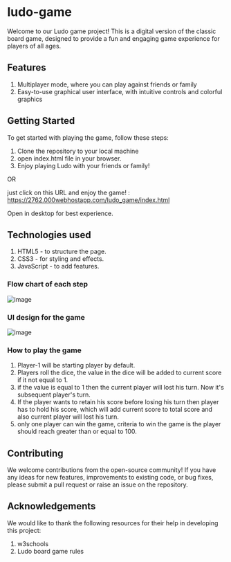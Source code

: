 # ludo-game

Welcome to our Ludo game project! This is a digital version of the classic board game, designed to provide a fun and engaging game experience for players of all ages.

## Features
1. Multiplayer mode, where you can play against friends or family
2. Easy-to-use graphical user interface, with intuitive controls and colorful graphics

## Getting Started

To get started with playing the game, follow these steps:

1. Clone the repository to your local machine
2. open index.html file in your browser.
3. Enjoy playing Ludo with your friends or family!

OR 

just click on this URL and enjoy the game! : https://2762.000webhostapp.com/ludo_game/index.html

Open in desktop for best experience.

## Technologies used

1. HTML5 - to structure the page.
2. CSS3  - for styling and effects.
3. JavaScript - to add features.

### Flow chart of each step

![image](https://user-images.githubusercontent.com/99794143/218321355-48bec658-c483-4286-b7f8-866e221df73c.png)

### UI design for the game

![image](https://user-images.githubusercontent.com/99794143/218393382-e2891964-78b1-4771-82fe-3e4e8d19397a.png)


### How to play the game

1. Player-1 will be starting player by default.
2. Players roll the dice, the value in the dice will be added to current score if it not equal to 1.
3. if the value is equal to 1 then the current player will lost his turn. Now it's subsequent player's turn.
4. If the player wants to retain his score before losing his turn then player has to hold his score, which will add current score to total score and also current player will lost his turn.
5. only one player can win the game, criteria to win the game is the player should reach greater than or equal to 100.

## Contributing

We welcome contributions from the open-source community! If you have any ideas for new features, improvements to existing code, or bug fixes, please submit a pull request or raise an issue on the repository.



## Acknowledgements
We would like to thank the following resources for their help in developing this project:

1. w3schools
2. Ludo board game rules

